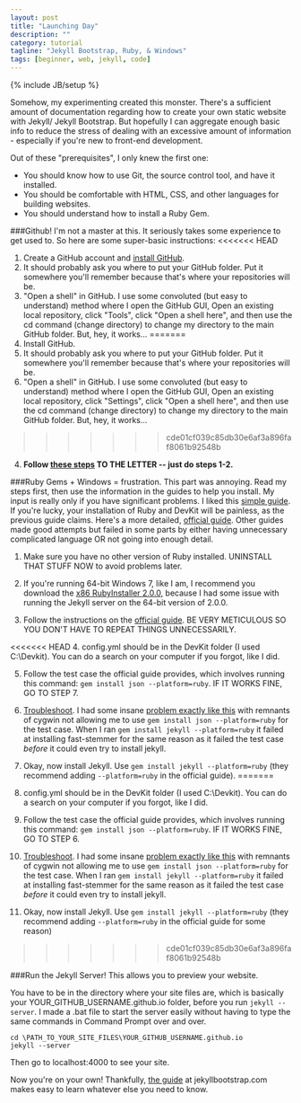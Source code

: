 ```yaml
---
layout: post
title: "Launching Day"
description: ""
category: tutorial
tagline: "Jekyll Bootstrap, Ruby, & Windows"
tags: [beginner, web, jekyll, code]
---
```

{% include JB/setup %}


Somehow, my experimenting created this monster. There's a sufficient amount of documentation regarding how to create your own static website with Jekyll/ Jekyll Bootstrap. But hopefully I can aggregate enough basic info to reduce the stress of dealing with an excessive amount of information - especially if you're new to front-end development. 


Out of these "prerequisites", I only knew the first one:
- You should know how to use Git, the source control tool, and have it installed.
- You should be comfortable with HTML, CSS, and other languages for building websites.
- You should understand how to install a Ruby Gem.

###Github!
I'm not a master at this. It seriously takes some experience to get used to. So here are some super-basic instructions:
<<<<<<< HEAD
1. Create a GitHub account and [install GitHub](https://help.github.com/articles/set-up-git).
2. It should probably ask you where to put your GitHub folder. Put it somewhere you'll remember because that's where your repositories will be.
3. "Open a shell" in GitHub. I use some convoluted (but easy to understand) method where I open the GitHub GUI, Open an existing local repository, click "Tools", click "Open a shell here", and then use the cd command (change directory) to change my directory to the main GitHub folder. But, hey, it works...
=======
1. Install GitHub.
2. It should probably ask you where to put your GitHub folder. Put it somewhere you'll remember because that's where your repositories will be.
3. "Open a shell" in GitHub. I use some convoluted (but easy to understand) method where I open the GitHub GUI, Open an existing local repository, click "Settings", click "Open a shell here", and then use the cd command (change directory) to change my directory to the main GitHub folder. But, hey, it works...
>>>>>>> cde01cf039c85db30e6af3a896faf8061b92548b
4. **Follow [these steps](http://jekyllbootstrap.com/index.html#start-now) TO THE LETTER -- just do steps 1-2.**

###Ruby Gems + Windows = frustration.
This part was annoying. Read my steps first, then use the information in the guides to help you install. My input is really only if you have significant problems.
I liked this [simple guide](http://www.testically.org/2012/02/02/installing-jekyll-and-ruby-on-windows/). If you're lucky, your installation of Ruby and DevKit will be painless, as the previous guide claims. Here's a more detailed, [official guide](https://github.com/oneclick/rubyinstaller/wiki/development-kit). Other guides made good attempts but failed in some parts by either having unnecessary complicated language OR not going into enough detail.

1. Make sure you have no other version of Ruby installed. UNINSTALL THAT STUFF NOW to avoid problems later.

2. If you're running 64-bit Windows 7, like I am, I recommend you download the [x86 RubyInstaller 2.0.0](http://rubyinstaller.org/downloads/), because I had some issue with running the Jekyll server on the 64-bit version of 2.0.0.

3. Follow the instructions on the [official guide](https://github.com/oneclick/rubyinstaller/wiki/development-kit). BE VERY METICULOUS SO YOU DON'T HAVE TO REPEAT THINGS UNNECESSARILY.

<<<<<<< HEAD
4. config.yml should be in the DevKit folder (I used C:\Devkit). You can do a search on your computer if you forgot, like I did.

5. Follow the test case the official guide provides, which involves running this command: `gem install json --platform=ruby`. IF IT WORKS FINE, GO TO STEP 7.

6. [Troubleshoot](https://github.com/oneclick/rubyinstaller/wiki/Troubleshooting). I had some insane [problem exactly like this](https://groups.google.com/forum/#!topic/octopress/8pH9tJqiirA) with remnants of cygwin not allowing me to use `gem install json --platform=ruby` for the test case. When I ran `gem install jekyll --platform=ruby` it failed at installing fast-stemmer for the same reason as it failed the test case *before* it could even try to install jekyll.

7. Okay, now install Jekyll. Use `gem install jekyll --platform=ruby` (they recommend adding `--platform=ruby` in the official guide).
=======
5. config.yml should be in the DevKit folder (I used C:\Devkit). You can do a search on your computer if you forgot, like I did.

6. Follow the test case the official guide provides, which involves running this command: `gem install json --platform=ruby`. IF IT WORKS FINE, GO TO STEP 6.

7. [Troubleshoot](https://github.com/oneclick/rubyinstaller/wiki/Troubleshooting). I had some insane [problem exactly like this](https://groups.google.com/forum/#!topic/octopress/8pH9tJqiirA) with remnants of cygwin not allowing me to use `gem install json --platform=ruby` for the test case. When I ran `gem install jekyll --platform=ruby` it failed at installing fast-stemmer for the same reason as it failed the test case *before* it could even try to install jekyll.

8. Okay, now install Jekyll. Use `gem install jekyll --platform=ruby` (they recommend adding `--platform=ruby` in the official guide for some reason)
>>>>>>> cde01cf039c85db30e6af3a896faf8061b92548b

###Run the Jekyll Server!
This allows you to preview your website.

You have to be in the directory where your site files are, which is basically your YOUR_GITHUB_USERNAME.github.io folder, before you run `jekyll --server`. I made a .bat file to start the server easily without having to type the same commands in Command Prompt over and over.

    cd \PATH_TO_YOUR_SITE_FILES\YOUR_GITHUB_USERNAME.github.io
    jekyll --server

Then go to localhost:4000 to see your site.

Now you're on your own! Thankfully, [the guide](http://jekyllbootstrap.com/usage/jekyll-quick-start.html) at jekyllbootstrap.com makes easy to learn whatever else you need to know.